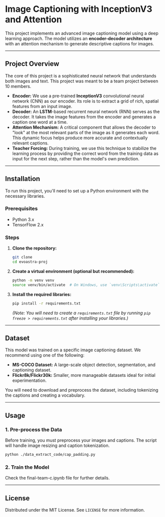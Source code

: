 # Image Captioning with InceptionV3 and Attention

This project implements an advanced image captioning model using a deep learning approach. The model utilizes an **encoder-decoder architecture** with an attention mechanism to generate descriptive captions for images.

---

## Project Overview

The core of this project is a sophisticated neural network that understands both images and text.
This project was meant to be a team project between 10 members.

- **Encoder:** We use a pre-trained **InceptionV3** convolutional neural network (CNN) as our encoder. Its role is to extract a grid of rich, spatial features from an input image.
- **Decoder:** An **LSTM**-based recurrent neural network (RNN) serves as the decoder. It takes the image features from the encoder and generates a caption one word at a time.
- **Attention Mechanism:** A critical component that allows the decoder to "look" at the most relevant parts of the image as it generates each word. This dynamic focus helps produce more accurate and contextually relevant captions.
- **Teacher Forcing:** During training, we use this technique to stabilize the learning process by providing the correct word from the training data as input for the next step, rather than the model's own prediction.

---

## Installation

To run this project, you'll need to set up a Python environment with the necessary libraries.

### Prerequisites

- Python 3.x
- TensorFlow 2.x

### Steps

1.  **Clone the repository:**

    ```bash
    git clone
    cd evoastra-proj
    ```

2.  **Create a virtual environment (optional but recommended):**

    ```bash
    python -m venv venv
    source venv/bin/activate  # On Windows, use `venv\Scripts\activate`
    ```

3.  **Install the required libraries:**

    ```bash
    pip install -r requirements.txt
    ```

    _(Note: You will need to create a `requirements.txt` file by running `pip freeze > requirements.txt` after installing your libraries.)_

---

## Dataset

This model was trained on a specific image captioning dataset. We recommend using one of the following:

- **MS-COCO Dataset:** A large-scale object detection, segmentation, and captioning dataset.
- **Flickr8k/Flickr30k:** Smaller, more manageable datasets ideal for initial experimentation.

You will need to download and preprocess the dataset, including tokenizing the captions and creating a vocabulary.

---

## Usage

### 1\. Pre-process the Data

Before training, you must preprocess your images and captions. The script will handle image resizing and caption tokenization.

```bash
python ./data_extract_code/cap_padding.py
```

### 2\. Train the Model

Check the final-team-c.ipynb file for further details.

---

## License

Distributed under the MIT License. See `LICENSE` for more information.
